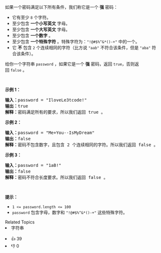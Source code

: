 <p>如果一个密码满足以下所有条件，我们称它是一个 <strong>强</strong>&nbsp;密码：</p>

<ul> 
 <li>它有至少 <code>8</code>&nbsp;个字符。</li> 
 <li>至少包含 <strong>一个小写英文</strong>&nbsp;字母。</li> 
 <li>至少包含 <strong>一个大写英文</strong>&nbsp;字母。</li> 
 <li>至少包含 <strong>一个数字</strong>&nbsp;。</li> 
 <li>至少包含 <strong>一个特殊字符</strong>&nbsp;。特殊字符为：<code>"!@#$%^&amp;*()-+"</code>&nbsp;中的一个。</li> 
 <li>它 <strong>不</strong>&nbsp;包含&nbsp;<code>2</code>&nbsp;个连续相同的字符（比方说&nbsp;<code>"aab"</code>&nbsp;不符合该条件，但是&nbsp;<code>"aba"</code>&nbsp;符合该条件）。</li> 
</ul>

<p>给你一个字符串&nbsp;<code>password</code>&nbsp;，如果它是一个&nbsp;<strong>强</strong>&nbsp;密码，返回&nbsp;<code>true</code>，否则返回&nbsp;<code>false</code>&nbsp;。</p>

<p>&nbsp;</p>

<p><strong>示例 1：</strong></p>

<pre><b>输入：</b>password = "IloveLe3tcode!"
<b>输出：</b>true
<b>解释：</b>密码满足所有的要求，所以我们返回 true 。
</pre>

<p><strong>示例 2：</strong></p>

<pre><b>输入：</b>password = "Me+You--IsMyDream"
<b>输出：</b>false
<b>解释：</b>密码不包含数字，且包含 2 个连续相同的字符。所以我们返回 false 。
</pre>

<p><strong>示例 3：</strong></p>

<pre><b>输入：</b>password = "1aB!"
<b>输出：</b>false
<b>解释：</b>密码不符合长度要求。所以我们返回 false 。</pre>

<p>&nbsp;</p>

<p><strong>提示：</strong></p>

<ul> 
 <li><code>1 &lt;= password.length &lt;= 100</code></li> 
 <li><code>password</code>&nbsp;包含字母，数字和&nbsp;<code>"!@#$%^&amp;*()-+"</code>&nbsp;这些特殊字符。</li> 
</ul>

<div><div>Related Topics</div><div><li>字符串</li></div></div><br><div><li>👍 39</li><li>👎 0</li></div>